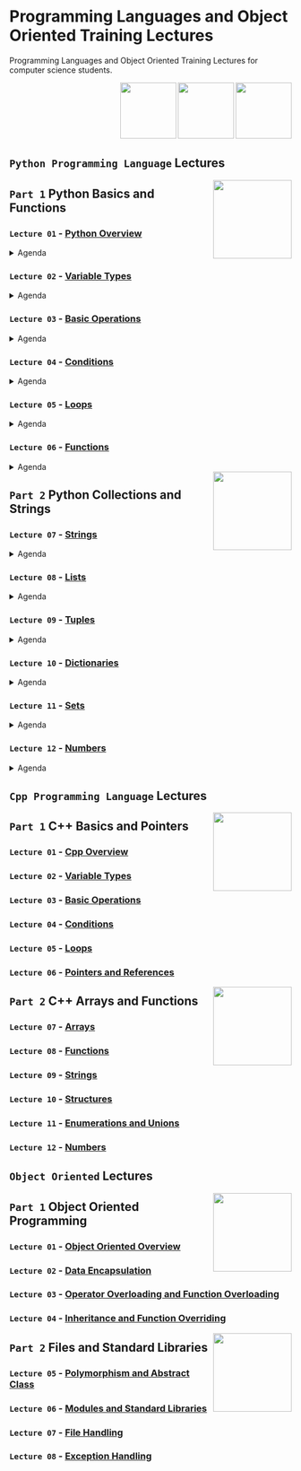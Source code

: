 # Programming Languages and Object Oriented Training Lectures

Programming Languages and Object Oriented Training Lectures for computer science students.

<img align="right" width="100" height="100" src="https://github.com/cs-MohamedAyman/Computer-Science-Textbooks/blob/master/logos/object-oriented.jpg">
<img align="right" width="100" height="100" src="https://github.com/cs-MohamedAyman/Computer-Science-Textbooks/blob/master/logos/cpp.jpg">
<img align="right" width="100" height="100" src="https://github.com/cs-MohamedAyman/Computer-Science-Textbooks/blob/master/logos/python.jpg">

<br>
<br>
<br>
<br>
<br>
<br>

## `Python Programming Language` Lectures

<img align="right" width="140" height="140" src="https://github.com/cs-MohamedAyman/Computer-Science-Textbooks/blob/master/logos/practice1.jpg">

## `Part 1` Python Basics and Functions

### `Lecture 01` - [Python Overview](https://github.com/cs-MohamedAyman/Programming-Languages-and-Object-Oriented-Training/tree/main/Lectures)
<details>
  <summary>Agenda</summary><br>
  - History of Python
  - Interpreter vs. Compiler
  - Python Identifiers and Reserved Words
  - Lines and Indentation
  - Multiline Statements
  - Quotation and Comments
</details>

### `Lecture 02` - [Variable Types](https://github.com/cs-MohamedAyman/Programming-Languages-and-Object-Oriented-Training/tree/main/Lectures)
<details>
  <summary>Agenda</summary><br>
  - Python Variables
  - Python Numbers
  - Python Strings
  - Python Lists
  - Python Tuples
  - Python Dictionaries
  - Python Sets
  - Data Type Conversion
</details>

### `Lecture 03` - [Basic Operations](https://github.com/cs-MohamedAyman/Programming-Languages-and-Object-Oriented-Training/tree/main/Lectures)
<details>
  <summary>Agenda</summary><br>
  - Arithmetic Operators
  - Comparison Operators
  - Bitwise Operators
  - Assignment Operators
  - Logical Operators
  - Membership Operators
  - Identity Operators
  - Operators Precedence
</details>

### `Lecture 04` - [Conditions](https://github.com/cs-MohamedAyman/Programming-Languages-and-Object-Oriented-Training/tree/main/Lectures)
<details>
  <summary>Agenda</summary><br>
  - Decision making Definition
  - IF Statement
  - IF and ELSE Statements
  - IF, ELIF and ELSE Statements
  - Nested IF Statements
  - Single Statement Suites
</details>

### `Lecture 05` - [Loops](https://github.com/cs-MohamedAyman/Programming-Languages-and-Object-Oriented-Training/tree/main/Lectures)
<details>
  <summary>Agenda</summary><br>
  - Loop Definition
  - While Loop Statements
  - For Loop Statements
  - Loop Control Statements
  - Else with While Loop
  - Else with For Loop
  - Nested Loops
</details>

### `Lecture 06` - [Functions](https://github.com/cs-MohamedAyman/Programming-Languages-and-Object-Oriented-Training/tree/main/Lectures)
<details>
  <summary>Agenda</summary><br>
  - Function Definition
  - Function Calls and Return Statement
  - Passing by Reference and Value
  - Function Arguments
  - Anonymous Functions
  - Inner Functions
  - Global and Local Variables
  - Higher Order Functions
</details>

<img align="right" width="140" height="140" src="https://github.com/cs-MohamedAyman/Computer-Science-Textbooks/blob/master/logos/practice1.jpg">

## `Part 2` Python Collections and Strings
### `Lecture 07` - [Strings](https://github.com/cs-MohamedAyman/Programming-Languages-and-Object-Oriented-Training/tree/main/Lectures)
<details>
  <summary>Agenda</summary><br>
  - Introduction to String
  - Basic String Operations
  - String Special Operators
  - String Formatting Operator
  - Built-in String Functions
</details>

### `Lecture 08` - [Lists](https://github.com/cs-MohamedAyman/Programming-Languages-and-Object-Oriented-Training/tree/main/Lectures)
<details>
  <summary>Agenda</summary><br>
  - Introduction to List
  - Basic List Operations
  - List Comprehension
  - Multidimensional Lists
  - Built-in List Functions
</details>

### `Lecture 09` - [Tuples](https://github.com/cs-MohamedAyman/Programming-Languages-and-Object-Oriented-Training/tree/main/Lectures)
<details>
  <summary>Agenda</summary><br>
  - Introduction to Tuple
  - Basic Tuple Operations
  - Tuple Comprehension
  - Multidimensional Tuple
  - Built-in Tuple Functions
</details>

### `Lecture 10` - [Dictionaries](https://github.com/cs-MohamedAyman/Programming-Languages-and-Object-Oriented-Training/tree/main/Lectures)
<details>
  <summary>Agenda</summary><br>
  - Introduction to Dictionary
  - Basic Dictionary Operations
  - Dictionary Comprehension
  - Properties of Dictionary keys
  - Built-in Dictionary Functions
</details>

### `Lecture 11` - [Sets](https://github.com/cs-MohamedAyman/Programming-Languages-and-Object-Oriented-Training/tree/main/Lectures)
<details>
  <summary>Agenda</summary><br>
  - Introduction to Set
  - Basic Set Operations
  - Set Comprehension
  - Set Relations
  - Built-in Set Functions
</details>

### `Lecture 12` - [Numbers](https://github.com/cs-MohamedAyman/Programming-Languages-and-Object-Oriented-Training/tree/main/Lectures)
<details>
  <summary>Agenda</summary><br>
  - Numbers in Python
  - Math Module
  - Fractions Module
  - Random Module
  - Itertools Module
</details>

## `Cpp Programming Language` Lectures

<img align="right" width="140" height="140" src="https://github.com/cs-MohamedAyman/Computer-Science-Textbooks/blob/master/logos/practice1.jpg">

## `Part 1` C++ Basics and Pointers
### `Lecture 01` - [Cpp Overview](https://github.com/cs-MohamedAyman/Programming-Languages-and-Object-Oriented-Training/tree/main/Lectures)
### `Lecture 02` - [Variable Types](https://github.com/cs-MohamedAyman/Programming-Languages-and-Object-Oriented-Training/tree/main/Lectures)
### `Lecture 03` - [Basic Operations](https://github.com/cs-MohamedAyman/Programming-Languages-and-Object-Oriented-Training/tree/main/Lectures)
### `Lecture 04` - [Conditions](https://github.com/cs-MohamedAyman/Programming-Languages-and-Object-Oriented-Training/tree/main/Lectures)
### `Lecture 05` - [Loops](https://github.com/cs-MohamedAyman/Programming-Languages-and-Object-Oriented-Training/tree/main/Lectures)
### `Lecture 06` - [Pointers and References](https://github.com/cs-MohamedAyman/Programming-Languages-and-Object-Oriented-Training/tree/main/Lectures)

<img align="right" width="140" height="140" src="https://github.com/cs-MohamedAyman/Computer-Science-Textbooks/blob/master/logos/practice1.jpg">

## `Part 2` C++ Arrays and Functions
### `Lecture 07` - [Arrays](https://github.com/cs-MohamedAyman/Programming-Languages-and-Object-Oriented-Training/tree/main/Lectures)
### `Lecture 08` - [Functions](https://github.com/cs-MohamedAyman/Programming-Languages-and-Object-Oriented-Training/tree/main/Lectures)
### `Lecture 09` - [Strings](https://github.com/cs-MohamedAyman/Programming-Languages-and-Object-Oriented-Training/tree/main/Lectures)
### `Lecture 10` - [Structures](https://github.com/cs-MohamedAyman/Programming-Languages-and-Object-Oriented-Training/tree/main/Lectures)
### `Lecture 11` - [Enumerations and Unions](https://github.com/cs-MohamedAyman/Programming-Languages-and-Object-Oriented-Training/tree/main/Lectures)
### `Lecture 12` - [Numbers](https://github.com/cs-MohamedAyman/Programming-Languages-and-Object-Oriented-Training/tree/main/Lectures)

## `Object Oriented` Lectures

<img align="right" width="140" height="140" src="https://github.com/cs-MohamedAyman/Computer-Science-Textbooks/blob/master/logos/practice1.jpg">

## `Part 1` Object Oriented Programming
### `Lecture 01` - [Object Oriented Overview](https://github.com/cs-MohamedAyman/Programming-Languages-and-Object-Oriented-Training/tree/main/Lectures)
### `Lecture 02` - [Data Encapsulation](https://github.com/cs-MohamedAyman/Programming-Languages-and-Object-Oriented-Training/tree/main/Lectures)
### `Lecture 03` - [Operator Overloading and Function Overloading](https://github.com/cs-MohamedAyman/Programming-Languages-and-Object-Oriented-Training/tree/main/Lectures)
### `Lecture 04` - [Inheritance and Function Overriding](https://github.com/cs-MohamedAyman/Programming-Languages-and-Object-Oriented-Training/tree/main/Lectures)

<img align="right" width="140" height="140" src="https://github.com/cs-MohamedAyman/Computer-Science-Textbooks/blob/master/logos/practice1.jpg">

## `Part 2` Files and Standard Libraries
### `Lecture 05` - [Polymorphism and Abstract Class](https://github.com/cs-MohamedAyman/Programming-Languages-and-Object-Oriented-Training/tree/main/Lectures)
### `Lecture 06` - [Modules and Standard Libraries](https://github.com/cs-MohamedAyman/Programming-Languages-and-Object-Oriented-Training/tree/main/Lectures)
### `Lecture 07` - [File Handling](https://github.com/cs-MohamedAyman/Programming-Languages-and-Object-Oriented-Training/tree/main/Lectures)
### `Lecture 08` - [Exception Handling](https://github.com/cs-MohamedAyman/Programming-Languages-and-Object-Oriented-Training/tree/main/Lectures)

<br>

